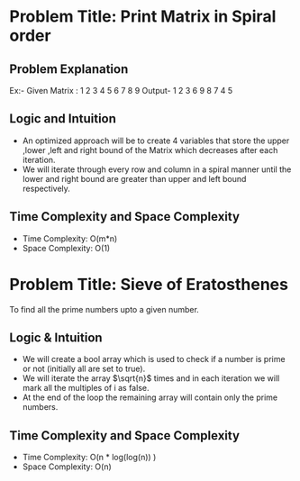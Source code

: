 # Problem Title: Print Matrix in Spiral order

## Problem Explanation

Ex:- Given Matrix :
                    1  2  3
                    4  5  6
                    7  8  9
Output- 1 2 3 6 9 8 7 4 5

## Logic and Intuition

* An optimized approach will be to create 4 variables that store the upper ,lower ,left and right bound of the Matrix which decreases after each iteration.
* We will iterate through every row and column in a spiral manner until the lower and right bound are greater than upper and left bound respectively.

## Time Complexity and Space Complexity

* Time Complexity: O(m*n)
* Space Complexity: O(1)


# Problem Title: Sieve of Eratosthenes

To find all the prime numbers upto a given number.

## Logic & Intuition

* We will create a bool array which is used to check if a number is prime or not (initially all are set to true).
* We will iterate the array $\sqrt{n}$ times and in each iteration we will mark all the multiples of i as false.
* At the end of the loop the remaining array will contain only the prime numbers.

## Time Complexity and Space Complexity

* Time Complexity: O(n * log(log(n)) )
* Space Complexity: O(n)
